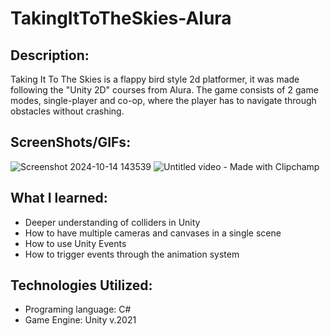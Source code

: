# TakingItToTheSkies-Alura

## Description:
Taking It To The Skies is a flappy bird style 2d platformer, it was made following the "Unity 2D" courses from Alura. The game consists of 2 game modes, single-player and co-op, where the player has to navigate through obstacles without crashing.

## ScreenShots/GIFs:
![Screenshot 2024-10-14 143539](https://github.com/user-attachments/assets/9d354995-3a58-4229-a609-15bf78c8c7d8)
![Untitled video - Made with Clipchamp](https://github.com/user-attachments/assets/c81fa3f0-2c6e-40e1-ba87-1b815d1c3121)

## What I learned:
- Deeper understanding of colliders in Unity
- How to have multiple cameras and canvases in a single scene
- How to use Unity Events
- How to trigger events through the animation system

## Technologies Utilized:
- Programing language: C#
- Game Engine: Unity v.2021
